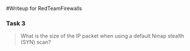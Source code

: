 
#Writeup for RedTeamFirewalls

### Task 3

> What is the size of the IP packet when using a default Nmap stealth (SYN) scan?
